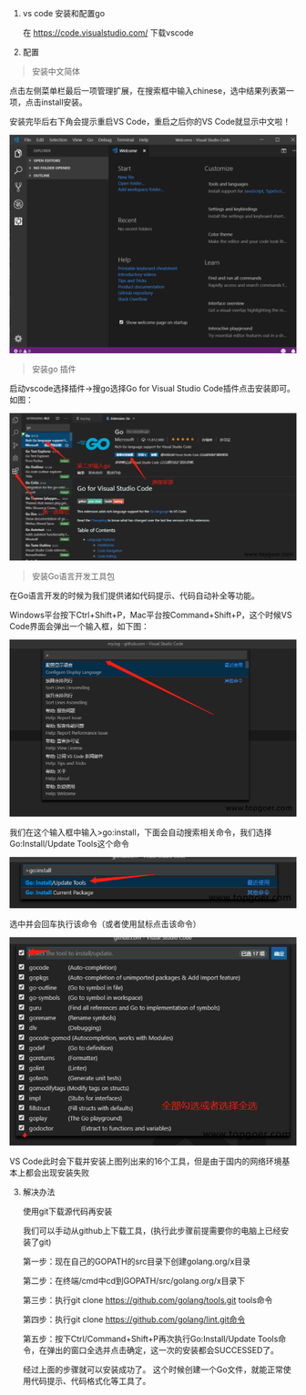 1. vs code 安装和配置go

   在 <a href="https://code.visualstudio.com/" target="_blank">https://code.visualstudio.com/</a> 下载vscode

2. 配置

> 安装中文简体

   点击左侧菜单栏最后一项管理扩展，在搜索框中输入chinese，选中结果列表第一项，点击install安装。

   安装完毕后右下角会提示重启VS Code，重启之后你的VS Code就显示中文啦！

   ![image](../../assets/vscode.gif)

> 安装go 插件

   启动vscode选择插件->搜go选择Go for Visual Studio Code插件点击安装即可。如图：

   ![avatar](../../assets/8.png)

> 安装Go语言开发工具包

   在Go语言开发的时候为我们提供诸如代码提示、代码自动补全等功能。

   Windows平台按下Ctrl+Shift+P，Mac平台按Command+Shift+P，这个时候VS Code界面会弹出一个输入框，如下图：
 
   ![avatar](../../assets/23.png)

   我们在这个输入框中输入>go:install，下面会自动搜索相关命令，我们选择Go:Install/Update Tools这个命令

   ![avatar](../../assets/25.png)

   选中并会回车执行该命令（或者使用鼠标点击该命令）

   ![avatar](../../assets/26.png)

   VS Code此时会下载并安装上图列出来的16个工具，但是由于国内的网络环境基本上都会出现安装失败

3. 解决办法

   使用git下载源代码再安装

   我们可以手动从github上下载工具，(执行此步骤前提需要你的电脑上已经安装了git)

   第一步：现在自己的GOPATH的src目录下创建golang.org/x目录

   第二步：在终端/cmd中cd到GOPATH/src/golang.org/x目录下

   第三步：执行git clone https://github.com/golang/tools.git tools命令

   第四步：执行git clone https://github.com/golang/lint.git命令

   第五步：按下Ctrl/Command+Shift+P再次执行Go:Install/Update Tools命令，在弹出的窗口全选并点击确定，这一次的安装都会SUCCESSED了。

   经过上面的步骤就可以安装成功了。 这个时候创建一个Go文件，就能正常使用代码提示、代码格式化等工具了。


